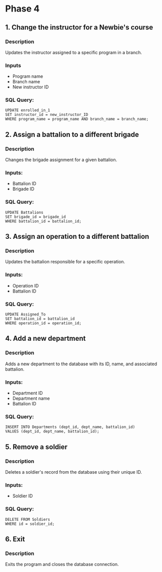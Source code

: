 # Phase 4

## 1. Change the instructor for a Newbie's course
### Description
Updates the instructor assigned to a specific program in a branch.
### Inputs
- Program name
- Branch name
- New instructor ID
### SQL Query:
```
UPDATE enrolled_in_1
SET instructor_id = new_instructor_ID
WHERE program_name = program_name AND branch_name = branch_name;
```
## 2. Assign a battalion to a different brigade
### Description
Changes the brigade assignment for a given battalion.
### Inputs:
- Battalion ID
- Brigade ID
### SQL Query:
```
UPDATE Battalions
SET brigade_id = brigade_id
WHERE battalion_id = battalion_id;
```
## 3. Assign an operation to a different battalion
### Description
Updates the battalion responsible for a specific operation.
### Inputs:
- Operation ID
- Battalion ID
### SQL Query:
```
UPDATE Assigned_To
SET battalion_id = battalion_id
WHERE operation_id = operation_id;
```
## 4. Add a new department
### Description
Adds a new department to the database with its ID, name, and associated battalion.
### Inputs:
- Department ID
- Department name
- Battalion ID
### SQL Query:
```
INSERT INTO Departments (dept_id, dept_name, battalion_id)
VALUES (dept_id, dept_name, battalion_id);
```
## 5. Remove a soldier
### Description
Deletes a soldier's record from the database using their unique ID.
### Inputs:
- Soldier ID
### SQL Query:
```
DELETE FROM Soldiers
WHERE id = soldier_id;
```
## 6. Exit
### Description
Exits the program and closes the database connection.
